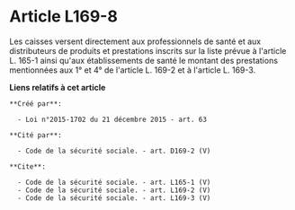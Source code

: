 # Article L169-8

Les caisses versent directement aux professionnels de santé et aux distributeurs de produits et prestations inscrits sur la
liste prévue à l'article L. 165-1 ainsi qu'aux établissements de santé le montant des prestations mentionnées aux 1° et 4° de
l'article L. 169-2 et à l'article L. 169-3.

**Liens relatifs à cet article**

	**Créé par**:

	  - Loi n°2015-1702 du 21 décembre 2015 - art. 63

	**Cité par**:

	  - Code de la sécurité sociale. - art. D169-2 (V)

	**Cite**:

	  - Code de la sécurité sociale. - art. L165-1 (V)
	  - Code de la sécurité sociale. - art. L169-2 (V)
	  - Code de la sécurité sociale. - art. L169-3 (V)
